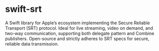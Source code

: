 # swift-srt
A Swift library for Apple’s ecosystem implementing the Secure Reliable Transport (SRT) protocol. Ideal for live streaming, video on demand, and two-way communication, supporting both delegate pattern and Combine publishers. Open-source and strictly adheres to SRT specs for secure, reliable data transmission.
